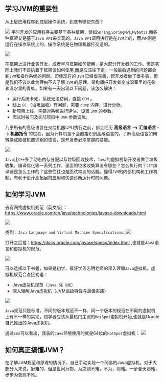 
## 学习JVM的重要性

从上层应用程序到底层操作系统，到底有哪些东西？

![](https://markdownpicture.oss-cn-qingdao.aliyuncs.com/20210114002215.png)
平时开发的应用程序主要基于各种框架，譬如`Spring`,`SpringMVC`,`Mybatis`,而各种框架又是基于`Java API`来实现的，`Java API`调用执行是在`JVM`上的，而`JVM`则是运行在操作系统上的，操作系统是在物理机器打交道的。

![](https://markdownpicture.oss-cn-qingdao.aliyuncs.com/20210113235309.png)

在框架上进行业务开发，或者学习框架如何使用，是大部分开发者的工作。但是实际上我们不该执着于框架该如何使用,而是应该往下走，一般最后遇到的问题都会到`JVM`和操作系统的问题。即使现在的 `JVM` 已经很完善，帮开发者做了很多事，但是我们不该以此为理由不去了解 `JVM` 的原理。架构师把开发者变成温室里的花朵和温水里的青蛙，如果有一天出现以下问题，该怎么解决：

- 运行系统卡死，系统无法访问，直接 `OOM` 。
- 线上 `GC` （垃圾回收）有问题，需要 `dump` 内存，进行分析。
- 新项目上线，需要对系统进行评估，设置 `JVM` 的参数。
- 面试时被问及实际项目中 `JVM` 参数调优。

几乎所有的高级语言在交给机器CPU执行之前，都会经历 **高级语言 --> 汇编语言 --> 机器指令** 的过程，因为计算机是不会直接识别高级语言的。了解高级语言如何转换成能被机器识别的语言，是开发者必须掌握的技能。

![](https://markdownpicture.oss-cn-qingdao.aliyuncs.com/20210116142340.png)

`Java`比`C++`多了动态内存分配以及垃圾回收技术，`Java`的虚拟机帮开发者做了垃圾收集，编译优化等一系列工作，里面的垃圾收集算法有哪些？怎么执行的？`JIT`编译器是怎么工作的？这些往往也是面试常谈的话题。懂得`JVM`的内部机构和工作机制，有利于设计高拓展的应用和快速诊断运行时的问题。

## 如何学习JVM

去官网找虚拟机规范（英文版）：
https://www.oracle.com/cn/java/technologies/javase-downloads.html

![](https://markdownpicture.oss-cn-qingdao.aliyuncs.com/20210116152110.png)

找到：`Java Language and Virtual Machine Specifications`:
![](https://markdownpicture.oss-cn-qingdao.aliyuncs.com/20210116152135.png)

打开之后是：https://docs.oracle.com/javase/specs/index.html ,也就是Java语言和虚拟机的规范。

![](https://markdownpicture.oss-cn-qingdao.aliyuncs.com/20210116152402.png)

可以选择以下书籍，如果是初学，最好学周志明老师的深入理解`Java`虚拟机，虚拟机规范会直接劝退：
- Java虚拟机规范（`Java SE 8版`）
- 深入理解Java虚拟机（JVM高级特性与最佳实践）

![](https://markdownpicture.oss-cn-qingdao.aliyuncs.com/20210116153436.png)

`Java`规范只是标准，不同的版本规范不一样，同一个版本的规范在不同的虚拟机上有不一样的实现，初学者应该从最热门主流的`HotSpot`虚拟机开始,也就是Oracle自己推出的Java虚拟机。

通过`cmd`可以看出，我装的`Java`环境使用的就是64位的`HotSpot`虚拟机：
![](https://markdownpicture.oss-cn-qingdao.aliyuncs.com/20210116154122.png)

## 如何真正搞懂JVM？

在了解JVM规范和原理的情况下，自己手动实现一个简易的Java虚拟机。对于大部分人来说，挺难的，但是世间万物，为之则不难，不为，则难。一步登天则难，步步为营则不难。






